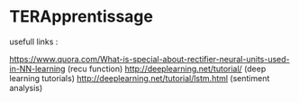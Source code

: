 # TERApprentissage

usefull links :

https://www.quora.com/What-is-special-about-rectifier-neural-units-used-in-NN-learning  (recu function)
http://deeplearning.net/tutorial/  (deep learning tutorials)
http://deeplearning.net/tutorial/lstm.html  (sentiment analysis)
